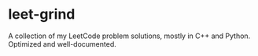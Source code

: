 # leet-grind
A collection of my LeetCode problem solutions, mostly in C++ and Python. Optimized and well-documented.
